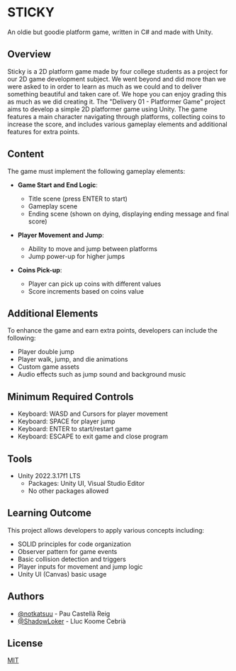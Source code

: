 # STICKY
An oldie but goodie platform game, written in C# and made with Unity.
## Overview
Sticky is a 2D platform game made by four college students as a project for our 2D game development subject. We went beyond and did more than we were asked to in order to learn as much as we could and to deliver something beautiful and taken care of. We hope you can enjoy grading this as much as we did creating it.
The "Delivery 01 - Platformer Game" project aims to develop a simple 2D platformer game using Unity. The game features a main character navigating through platforms, collecting coins to increase the score, and includes various gameplay elements and additional features for extra points.

## Content

The game must implement the following gameplay elements:

- **Game Start and End Logic**:
  - Title scene (press ENTER to start)
  - Gameplay scene
  - Ending scene (shown on dying, displaying ending message and final score)

- **Player Movement and Jump**:
  - Ability to move and jump between platforms
  - Jump power-up for higher jumps

- **Coins Pick-up**:
  - Player can pick up coins with different values
  - Score increments based on coins value

## Additional Elements

To enhance the game and earn extra points, developers can include the following:

- Player double jump
- Player walk, jump, and die animations
- Custom game assets
- Audio effects such as jump sound and background music

## Minimum Required Controls

- Keyboard: WASD and Cursors for player movement
- Keyboard: SPACE for player jump
- Keyboard: ENTER to start/restart game
- Keyboard: ESCAPE to exit game and close program

## Tools

- Unity 2022.3.17f1 LTS
  - Packages: Unity UI, Visual Studio Editor
  - No other packages allowed

## Learning Outcome

This project allows developers to apply various concepts including:

- SOLID principles for code organization
- Observer pattern for game events
- Basic collision detection and triggers
- Player inputs for movement and jump logic
- Unity UI (Canvas) basic usage

## Authors

- [@notkatsuu](https://www.github.com/notkatsuu) - Pau Castellà Reig
- [@ShadowLoker](https://www.github.com/ShadowLoker) - Lluc Koome Cebrià

## License

[MIT](https://choosealicense.com/licenses/mit/)


